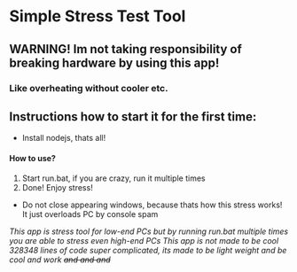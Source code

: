 # Simple Stress Test Tool
## WARNING! Im not taking responsibility of breaking hardware by using this app!
### Like overheating without cooler etc.



## Instructions how to start it for the first time:
* Install nodejs, thats all!


#### How to use?
1. Start run.bat, if you are crazy, run it multiple times
2. Done! Enjoy stress!
* Do not close appearing windows, because thats how this stress works! It just overloads PC by console spam


*This app is stress tool for low-end PCs but by running run.bat multiple times you are able to stress even high-end PCs
This app is not made to be cool 328348 lines of code super complicated, its made to be light weight and be cool and work*
~~*and and and*~~

